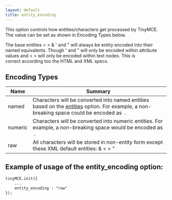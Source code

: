```yaml
---
layout: default
title: entity_encoding
---
```


This option controls how entities/characters get processed by TinyMCE. The value can be set as shown in Encoding Types below.

The base entities < > & ' and " will always be entity encoded into their named equivalents. Though ' and " will only be encoded within attribute values and < > will only be encoded within text nodes. This is correct according too the HTML and XML specs.

## Encoding Types

| Name | Summary |
| --- | --- |
| named | Characters will be converted into named entities based on the [entities](../configuration/Configuration3x@entities) option. For example, a non-breaking space could be encoded as &nbsp;. |
| numeric | Characters will be converted into numeric entities. For example, a non-breaking space would be encoded as &#160;. |
| raw | All characters will be stored in non-entity form except these XML default entities: &amp; &lt; &gt; &quot; |

## Example of usage of the entity_encoding option:

```html
tinyMCE.init({
	...
	entity_encoding : "raw"
});
```